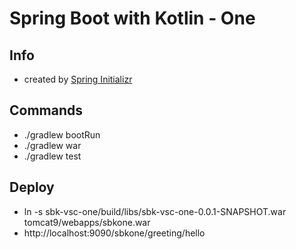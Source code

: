 # Spring Boot with Kotlin - One

## Info
- created by [Spring Initializr](https://start.spring.io/)

## Commands
- ./gradlew bootRun
- ./gradlew war
- ./gradlew test

## Deploy
- ln -s sbk-vsc-one/build/libs/sbk-vsc-one-0.0.1-SNAPSHOT.war tomcat9/webapps/sbkone.war
- http://localhost:9090/sbkone/greeting/hello
